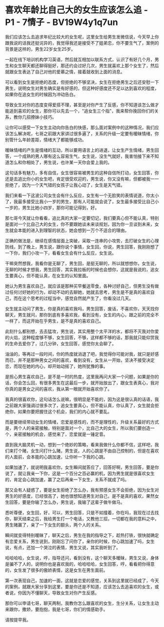 # 喜欢年龄比自己大的女生应该怎么追 - P1 - 7情子 - BV19W4y1q7un

我们应该怎么去追求年纪比较大的女生呢，这里女生给男生发微信说，今天早上你跟我说的话我还挺诧异的，我觉得我还是接受不了姐弟恋，你不要生气了，案例的背景是这样的，男生22岁女生25岁。

一起在线下培训机构学习英语，然后就互相加以联系方式，认识了有好几个月，男生和女生聊天都还聊得挺好，那还约会过好几次，男生就喜欢上那个女生了，然后就跟女生表达了自己对他的爱慕之情，接着就收到上面的消息。

可以看到女生是拒绝的态度，但拒绝的不够坚决，女生在拒绝男生之后还安慰一下男生，说明女生对男生确实是有好感的，但这种好感度还不足以达到喜欢的程度，如果你在追女生的时候因为冲动告白。

导致女生对你的态度变得爱搭不理，甚至是对你产生了反感，你不知道该怎么做才能追到喜欢的女生，那你可以先去一个，"追女生三个指"，我来帮你挽回你们的关系，教你几招撩妹小技巧。

让你可以感受一下女生主动向你告白的快感，那么面对案例中的这种情况，我们应该怎么解决呢，七哥之前跟大家讲过很多遍了，关系的升级一定要有暧昧情绪，你别管什么年龄差距，情绪大了都能够成功。

暧昧情绪的产生是情绪的互动，所以要用语言上的进退，让女生产生情绪，男生回答，一个成熟的男人哪有这么容易生气，女生说，没生气就好，我害怕接下来不知道怎么和你相处了，男生说，也许某一天你会爱上我的。

这句话多有魅力，多有自信，女生很容易被男生的这种自信所打动，女生回答，你还是去追比你小的女生吧，肯定很受欢迎的，男生说，你又没有嘛，但都被我一一拒绝了，因为一个天气错的女孩子让我心动了，女生是天气错。

我们来看一下这波公司女生会有什么反应，女生有一个无脸笑的表情说道，你太小了，我最多接受比我小一岁的男生，那有人可能就会说了，女生最多接受比自己小一岁的，男生比她小四岁，那你可能记得到，好。

那七哥今天就让你看看，追比真的大家一定要切记，我们要真心但不能认真，特别是面对一个比自己大的女生，你不要跟她谈未来谈规划，因为你一旦谈到未来，女生就会本能的进入到理智的状态，她会想到一万个不适合的理由。

正确的做法是，继续在感情层面上突破，采取一连串的小攻势，去打破女生的心理防线，到了晚上，男生说，跟你说个事情，女生回，你说，男生回答，我刚刚想了一下你，我们小攻一下，看看女生会有什么反应，女生说。

干嘛突然想我，我看你是无聊了，男生回，是挺无聊的，所以就想想你，女生说，无聊的时候才想我，男生回答，其实我拉板的时候也会想你，这就是我说的，追女生要真心，但不能认真，在女生的认知里面。

她认为男生喜欢自己，就应该是那种买早餐送零食，各种讨好自己，但男生没有做过任何讨好她的行为，却动不动的去聊她，她就去思考，男生是不是真的喜欢自己，而在这个思考的过程当中，感觉自然就产生了，你看没过几天。

女生就主动问了男生，你是真的喜欢我吗，男生回答，废话，不喜欢你，天天找你聊天，男生就问，那你到底有多喜欢我，看到没有，女生的内心，跟之前的完全不一样了，而这开始在乎男生，是不是真的喜欢自己。

此刻什么都别想，去去猛攻，男生说，其实用整个太平洋的水，都将不灭我对你爱的火焰，这种程度够不够，女生回答，不够，这样都不够的话，那我就只能仰赏我的生命去爱你了，过几分钟，女生回答，感觉你太会聊了。

油油的，等再过一段时间，你的热度就消退了吧，我觉得你可能对我，就只是好感而已，并不是那种男女之间的喜欢，看到没有，女生从一开始，坚决不接受决定恋，而现在她的内心，却开始动摇了，她所犹豫的事。

是担心男生喜欢自己，是不是一时的热度，这里我再问大家一个问题，如果是你的话，你会怎么回，有很多男生在这最后一步，就开始放出了，跟女生表真心，我对你真的是男女之间的喜欢，我从第一眼就开始喜欢你了。

我真的很喜欢你，这句话怎么说嘛，很明显是不能的，因为这是很认真的话语，我之前跟大家强调过很多次了，追女生要真心，但不能认真，你认真了，女生就会拒绝你，如果你要把握住这个机会，我们的内心就不要乱。

而是要继续带动女生的情绪，恋爱是感性的，而不是理性的，升级关系最好的方式是，两个人的亲密接触，特别是面对一个，比自己大的女生，所以我们要创造一个，亲密接触的机会，感觉来了，恋爱就是一锤定音。

直到我大脑灵机一动，想到一个绝妙的策略，看来我做什么你都不信，这样吧，我们来打个赌，女生问打什么赌，男生说，人的心跳是不由自己控制的，但是在喜欢的人面前，会本能的心跳加速，让你听一下我的心跳。

如果加速了，就说明我喜欢你，女生瞬间就答应了，回答好啊，男生回答，要是你说了，就让我亲一下你，这是一个百分之百必赢的机，因为男生就是很喜欢女生的，肯定会心跳加速，赢了之后再亲一下女生，关系不就成了吗。

那又会有人疑惑了，要是女生拒绝了怎么办，我有预感女生不会拒绝，因为女生对男生的好感度，已经很高了，她也很想知道男生对自己，是不是真的喜欢，果然女生回答，要是你输了怎么办，男生说，我输了这辈子做牛做马。

悉听尊便，女生回，好，可以，男生回答，只是不如撞着，你在吗，我现在过去找你，聊天结束之后，我给男生打一个电话，又教他三招，一切都在我的意料之中，男生赌赢了，亲了一下女生的额头，两个人的关系。

瞬间就变得特别暧昧了，聊天之后，男生在我的指导之下，趁热打铁，很快就确定有恋爱关系，男生说到，刚刚忘了问你了，亲你的时候，你心跳加速了吗，女生说，有点，还加一个哭泣的表情，男生又说，其实我听到了。

哈哈哈哈，女生说，哼，指导还问，看到没有，这个聊天多暧昧，男生又说，身体是骗不了人的，说明你也是喜欢我的，哈哈哈哈，女生回答，哼，看看把你得意的，女生发了很多的傲娇表情，这是女生在男生面前。

第一次表现自己，加速的一面，这就是恋爱的感觉，关系到这里就已经成了，今天的案例，就跟大家分享到这里，要是你还是不知道，应该怎么去追喜欢的女生，或者说，你因为不懂聊天，导致女生对你产生反感。

那你可以申请七哥，聊天两制，我教你怎么跟喜欢的女生，生分关系，让女生主动来跟你，撒娇，要抱抱，我是七哥，你们的情感助手。

请按提早我。